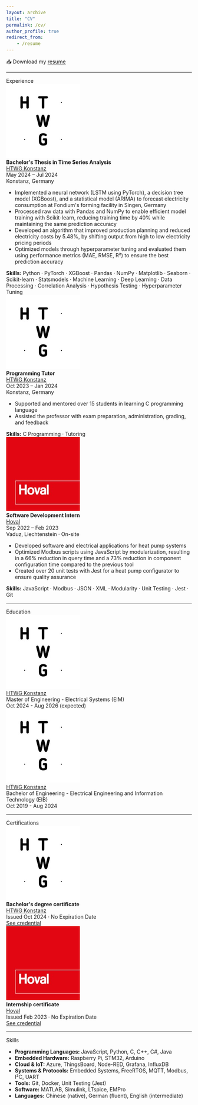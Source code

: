 ```yaml
---
layout: archive
title: "CV"
permalink: /cv/
author_profile: true
redirect_from:
    - /resume
---
```


📥 Download my <a href="/files/cv/Resume_Chin-I_Feng.pdf" target="_blank" class="cv-resume-link">resume</a>

---

<div class="cv-section-title">Experience</div>

<div class="cv-experience">
  <img src="/images/htwg.png" alt="HTWG Logo" class="cv-logo" />
  <div>
    <strong>Bachelor's Thesis in Time Series Analysis</strong><br>
    <a href="https://www.htwg-konstanz.de/en/" target="_blank" class="institution-link">HTWG Konstanz</a><br>
    <span class="cv-date">May 2024 – Jul 2024</span><br>
    <span class="cv-location">Konstanz, Germany</span>
    <ul class="cv-list">
      <li>Implemented a neural network (LSTM using PyTorch), a decision tree model (XGBoost), and a statistical model (ARIMA) to forecast electricity consumption at Fondium's forming facility in Singen, Germany</li>
      <li>Processed raw data with Pandas and NumPy to enable efficient model training with Scikit-learn, reducing training time by 40% while maintaining the same prediction accuracy</li>
      <li>Developed an algorithm that improved production planning and reduced electricity costs by 5.48%, by shifting output from high to low electricity pricing periods</li>
      <li>Optimized models through hyperparameter tuning and evaluated them using performance metrics (MAE, RMSE, R²) to ensure the best prediction accuracy</li>
    </ul>
    <strong>Skills:</strong> Python · PyTorch · XGBoost · Pandas · NumPy · Matplotlib · Seaborn · Scikit-learn · Statsmodels · Machine Learning · Deep Learning · Data Processing · Correlation Analysis · Hypothesis Testing · Hyperparameter Tuning
  </div>
</div>

<div class="cv-experience">
  <img src="/images/htwg.png" alt="HTWG Logo" class="cv-logo" />
  <div>
    <strong>Programming Tutor</strong><br>
    <a href="https://www.htwg-konstanz.de/en/" target="_blank" class="institution-link">HTWG Konstanz</a><br>
    <span class="cv-date">Oct 2023 – Jan 2024</span><br>
    <span class="cv-location">Konstanz, Germany</span>
    <ul class="cv-list">
      <li>Supported and mentored over 15 students in learning C programming language</li>
      <li>Assisted the professor with exam preparation, administration, grading, and feedback</li>
    </ul>
    <strong>Skills:</strong> C Programming · Tutoring
  </div>
</div>

<div class="cv-experience">
  <img src="/images/hoval.png" alt="Hoval Logo" class="cv-logo" />
  <div>
    <strong>Software Development Intern</strong><br>
    <a href="https://www.hoval.com/en/" target="_blank" class="institution-link">Hoval</a><br>
    <span class="cv-date">Sep 2022 – Feb 2023</span><br>
    <span class="cv-location">Vaduz, Liechtenstein · On-site</span>
    <ul class="cv-list">
      <li>Developed software and electrical applications for heat pump systems</li>
      <li>Optimized Modbus scripts using JavaScript by modularization, resulting in a 66% reduction in query time and a 73% reduction in component configuration time compared to the previous tool</li>
      <li>Created over 20 unit tests with Jest for a heat pump configurator to ensure quality assurance</li>
    </ul>
    <strong>Skills:</strong> JavaScript · Modbus · JSON · XML · Modularity · Unit Testing · Jest · Git
  </div>
</div>

---

<div class="cv-section-title">Education</div>

<div class="cv-experience">
  <img src="/images/htwg.png" alt="HTWG Logo" class="cv-logo" />
  <div>
    <a href="https://www.htwg-konstanz.de/en/" target="_blank" class="institution-link">HTWG Konstanz</a><br>
    Master of Engineering - Electrical Systems (EIM)<br>
    <span class="cv-date">Oct 2024 - Aug 2026 (expected)</span>
  </div>
</div>

<div class="cv-experience">
  <img src="/images/htwg.png" alt="HTWG Logo" class="cv-logo" />
  <div>
    <a href="https://www.htwg-konstanz.de/en/" target="_blank" class="institution-link">HTWG Konstanz</a><br>
    Bachelor of Engineering - Electrical Engineering and Information Technology (EIB)<br>
    <span class="cv-date">Oct 2019 - Aug 2024</span>
  </div>
</div>

---

<div class="cv-section-title">Certifications</div>

<div class="cv-experience">
  <img src="/images/htwg.png" alt="HTWG Logo" class="cv-logo" />
  <div>
    <strong>Bachelor's degree certificate</strong><br>
    <a href="https://www.htwg-konstanz.de/en/" target="_blank" class="institution-link">HTWG Konstanz</a><br>
    <span class="cv-date">Issued Oct 2024 · No Expiration Date</span><br>
    <a href="/files/cv/Bachelor_degree_certificate_cfeng.pdf" target="_blank" class="credential-link">See credential</a><br>
  </div>
</div>

<div class="cv-experience">
  <img src="/images/hoval.png" alt="Hoval Logo" class="cv-logo" />
  <div>
    <strong>Internship certificate</strong><br>
    <a href="https://www.hoval.com/en/" target="_blank" class="institution-link">Hoval</a><br>
    <span class="cv-date">Issued Feb 2023 · No Expiration Date</span><br>
    <a href="/files/cv/Internship_certificate_hoval_cfeng.pdf" target="_blank" class="credential-link">See credential</a><br>
  </div>
</div>

---

<div class="cv-section-title">Skills</div>

- **Programming Languages:** JavaScript, Python, C, C++, C#, Java  
- **Embedded Hardware:** Raspberry Pi, STM32, Arduino  
- **Cloud & IoT:** Azure, ThingsBoard, Node-RED, Grafana, InfluxDB  
- **Systems & Protocols:** Embedded Systems, FreeRTOS, MQTT, Modbus, I²C, UART  
- **Tools:** Git, Docker, Unit Testing (Jest)  
- **Software:** MATLAB, Simulink, LTspice, EMPro  
- **Languages:** Chinese (native), German (fluent), English (intermediate)

